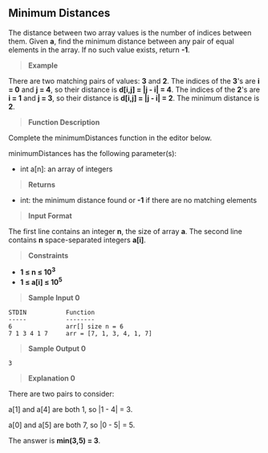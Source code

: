 ## Minimum Distances

The distance between two array values is the number of
indices between them. Given **a**, find the minimum distance between any
pair of equal elements in the array.
If no such value exists, return **-1**.

>**Example**

There are two matching pairs of values: **3** and **2**. The indices 
of the **3**'s are **i = 0** and **j = 4**, so their distance
is **d[i,j] = |j - i| = 4**. The indices of the **2**'s are **i = 1** 
and **j = 3**, so their distance is **d[i,j] = |j - i| = 2**. 
The minimum distance is **2**.

>**Function Description**

Complete the minimumDistances function in the editor below.

minimumDistances has the following parameter(s):

- int a[n]: an array of integers

>**Returns**

- int: the minimum distance found or **-1** if there are no matching elements

>**Input Format**

The first line contains an integer **n**, the size of array **a**.
The second line contains **n** space-separated integers **a[i]**.


> **Constraints**

- **1 &le; n &le; 10<sup>3</sup>**
- **1 &le; a[i] &le; 10<sup>5</sup>**

> **Sample Input 0**
```
STDIN           Function
-----           --------
6               arr[] size n = 6
7 1 3 4 1 7     arr = [7, 1, 3, 4, 1, 7]
```

> **Sample Output 0**
```
3
```

> **Explanation 0**

There are two pairs to consider:

a[1] and a[4] are both 1, so |1 - 4| = 3.

a[0] and a[5] are both 7, so |0 - 5| = 5.

The answer is **min(3,5) = 3**.

